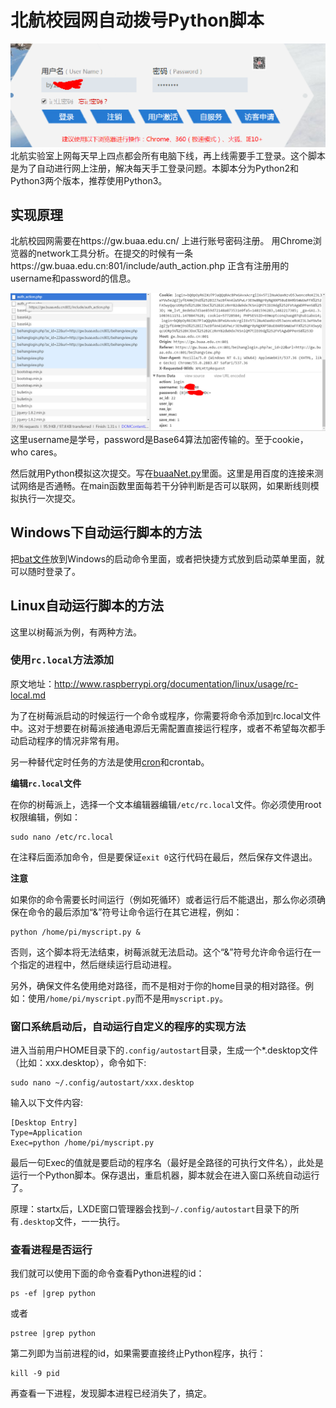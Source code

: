 # 北航校园网自动拨号Python脚本

![image](Images/login.png)
北航实验室上网每天早上四点都会所有电脑下线，再上线需要手工登录。这个脚本是为了自动进行网上注册，解决每天手工登录问题。本脚本分为Python2和Python3两个版本，推荐使用Python3。

## 实现原理

北航校园网需要在https://gw.buaa.edu.cn/ 上进行账号密码注册。 用Chrome浏览器的network工具分析。在提交的时候有一条https://gw.buaa.edu.cn:801/include/auth_action.php 正含有注册用的username和password的信息。

![image](Images/sniffer_packet.png)
这里username是学号，password是Base64算法加密传输的。至于cookie，who cares。

然后就用Python模拟这次提交。写在[buaaNet.py](https://github.com/WangShanpeng/Beihang-auto-net-login-python-script/tree/master/Python3/buaaNet.py)里面。这里是用百度的连接来测试网络是否通畅。在main函数里面每若干分钟判断是否可以联网，如果断线则模拟执行一次提交。

## Windows下自动运行脚本的方法

把[bat文件](https://github.com/WangShanpeng/Beihang-auto-net-login-python-script/tree/master/Python3/buaaNet.bat)放到Windows的启动命令里面，或者把快捷方式放到启动菜单里面，就可以随时登录了。

## Linux自动运行脚本的方法

这里以树莓派为例，有两种方法。

### 使用`rc.local`方法添加

原文地址：http://www.raspberrypi.org/documentation/linux/usage/rc-local.md

为了在树莓派启动的时候运行一个命令或程序，你需要将命令添加到rc.local文件中。这对于想要在树莓派接通电源后无需配置直接运行程序，或者不希望每次都手动启动程序的情况非常有用。

另一种替代定时任务的方法是使用[cron](https://www.raspberrypi.org/documentation/linux/usage/cron.md)和crontab。

**编辑`rc.local`文件**

在你的树莓派上，选择一个文本编辑器编辑`/etc/rc.local`文件。你必须使用root权限编辑，例如：
```shell
sudo nano /etc/rc.local
```
在注释后面添加命令，但是要保证`exit 0`这行代码在最后，然后保存文件退出。

**注意**

如果你的命令需要长时间运行（例如死循环）或者运行后不能退出，那么你必须确保在命令的最后添加“&”符号让命令运行在其它进程，例如：
```shell
python /home/pi/myscript.py &  
```
否则，这个脚本将无法结束，树莓派就无法启动。这个“&”符号允许命令运行在一个指定的进程中，然后继续运行启动进程。

另外，确保文件名使用绝对路径，而不是相对于你的home目录的相对路径。例如：使用`/home/pi/myscript.py`而不是用`myscript.py`。

###  窗口系统启动后，自动运行自定义的程序的实现方法
进入当前用户HOME目录下的`.config/autostart`目录，生成一个*.desktop文件（比如：xxx.desktop），命令如下:
```shell
sudo nano ~/.config/autostart/xxx.desktop
```
输入以下文件内容:
```
[Desktop Entry]
Type=Application
Exec=python /home/pi/myscript.py
```
最后一句Exec的值就是要启动的程序名（最好是全路径的可执行文件名），此处是运行一个Python脚本。保存退出，重启机器，脚本就会在进入窗口系统自动运行了。

原理：startx后，LXDE窗口管理器会找到`~/.config/autostart`目录下的所有`.desktop`文件，一一执行。

### 查看进程是否运行
我们就可以使用下面的命令查看Python进程的id：
```shell
ps -ef |grep python
```
或者
```shell
pstree |grep python
```
第二列即为当前进程的id，如果需要直接终止Python程序，执行：
```shell
kill -9 pid
```
再查看一下进程，发现脚本进程已经消失了，搞定。